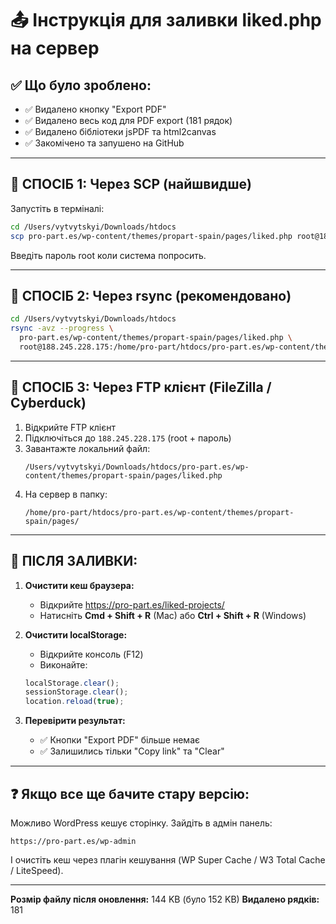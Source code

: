 # 📤 Інструкція для заливки liked.php на сервер

## ✅ Що було зроблено:
- ✅ Видалено кнопку "Export PDF"
- ✅ Видалено весь код для PDF export (181 рядок)
- ✅ Видалено бібліотеки jsPDF та html2canvas
- ✅ Закомічено та запушено на GitHub

---

## 🚀 СПОСІБ 1: Через SCP (найшвидше)

Запустіть в терміналі:

```bash
cd /Users/vytvytskyi/Downloads/htdocs
scp pro-part.es/wp-content/themes/propart-spain/pages/liked.php root@188.245.228.175:/home/pro-part/htdocs/pro-part.es/wp-content/themes/propart-spain/pages/
```

Введіть пароль root коли система попросить.

---

## 🚀 СПОСІБ 2: Через rsync (рекомендовано)

```bash
cd /Users/vytvytskyi/Downloads/htdocs
rsync -avz --progress \
  pro-part.es/wp-content/themes/propart-spain/pages/liked.php \
  root@188.245.228.175:/home/pro-part/htdocs/pro-part.es/wp-content/themes/propart-spain/pages/
```

---

## 🚀 СПОСІБ 3: Через FTP клієнт (FileZilla / Cyberduck)

1. Відкрийте FTP клієнт
2. Підключіться до `188.245.228.175` (root + пароль)
3. Завантажте локальний файл:
   ```
   /Users/vytvytskyi/Downloads/htdocs/pro-part.es/wp-content/themes/propart-spain/pages/liked.php
   ```
4. На сервер в папку:
   ```
   /home/pro-part/htdocs/pro-part.es/wp-content/themes/propart-spain/pages/
   ```

---

## 🧹 ПІСЛЯ ЗАЛИВКИ:

1. **Очистити кеш браузера:**
   - Відкрийте https://pro-part.es/liked-projects/
   - Натисніть **Cmd + Shift + R** (Mac) або **Ctrl + Shift + R** (Windows)

2. **Очистити localStorage:**
   - Відкрийте консоль (F12)
   - Виконайте:
   ```javascript
   localStorage.clear();
   sessionStorage.clear();
   location.reload(true);
   ```

3. **Перевірити результат:**
   - ✅ Кнопки "Export PDF" більше немає
   - ✅ Залишились тільки "Copy link" та "Clear"

---

## ❓ Якщо все ще бачите стару версію:

Можливо WordPress кешує сторінку. Зайдіть в адмін панель:
```
https://pro-part.es/wp-admin
```

І очистіть кеш через плагін кешування (WP Super Cache / W3 Total Cache / LiteSpeed).

---

**Розмір файлу після оновлення:** 144 KB (було 152 KB)
**Видалено рядків:** 181

